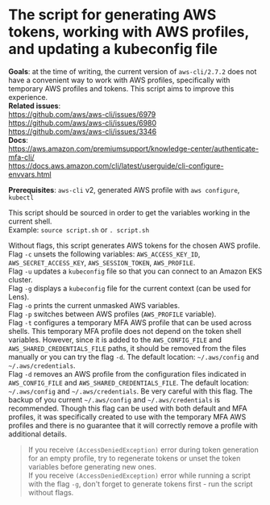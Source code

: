# The script for generating AWS tokens, working with AWS profiles, and updating a kubeconfig file

**Goals**: at the time of writing, the current version of `aws-cli/2.7.2` does not have a convenient way to work with AWS profiles, specifically with temporary AWS profiles and tokens. This script aims to improve this experience.<br>
**Related issues**:<br>
https://github.com/aws/aws-cli/issues/6979<br>
https://github.com/aws/aws-cli/issues/6980<br>
https://github.com/aws/aws-cli/issues/3346<br>
**Docs**:<br>
https://aws.amazon.com/premiumsupport/knowledge-center/authenticate-mfa-cli/<br>
https://docs.aws.amazon.com/cli/latest/userguide/cli-configure-envvars.html<br>

**Prerequisites**: `aws-cli` v2, generated AWS profile with `aws configure`, `kubectl`<br>

This script should be sourced in order to get the variables working in the current shell.<br>
Example: `source script.sh` or `. script.sh`<br>

Without flags, this script generates AWS tokens for the chosen AWS profile.<br>
Flag `-c` unsets the following variables: `AWS_ACCESS_KEY_ID`, `AWS_SECRET_ACCESS_KEY`, `AWS_SESSION_TOKEN`, `AWS_PROFILE`.<br>
Flag `-u` updates a `kubeconfig` file so that you can connect to an Amazon EKS cluster.<br>
Flag `-g` displays a `kubeconfig` file for the current context (can be used for Lens).<br>
Flag `-o` prints the current unmasked AWS variables.<br>
Flag `-p` switches between AWS profiles (`AWS_PROFILE` variable).<br>
Flag `-t` configures a temporary MFA AWS profile that can be used across shells. This temporary MFA profile does not depend on the token shell variables. However, since it is added to the `AWS_CONFIG_FILE` and `AWS_SHARED_CREDENTIALS_FILE` paths, it should be removed from the files manually or you can try the flag `-d`. The default location: `~/.aws/config` and `~/.aws/credentials`.<br>
Flag `-d` removes an AWS profile from the configuration files indicated in `AWS_CONFIG_FILE` and `AWS_SHARED_CREDENTIALS_FILE`. The default location: `~/.aws/config` and `~/.aws/credentials`. Be very careful with this flag. The backup of you current `~/.aws/config` and `~/.aws/credentials` is recommended. Though this flag can be used with both default and MFA profiles, it was specifically created to use with the temporary MFA AWS profiles and there is no guarantee that it will correctly remove a profile with additional details.

> If you receive `(AccessDeniedException)` error during token generation for an empty profile, try to regenerate tokens or unset the token variables before generating new ones.<br>
If you receive `(AccessDeniedException)` error while running a script with the flag `-g`, don't forget to generate tokens first - run the script without flags.
